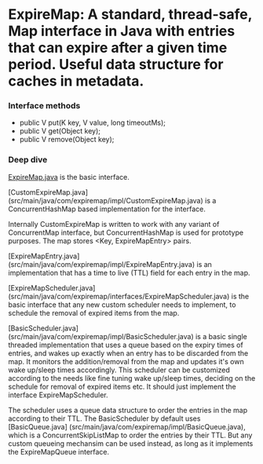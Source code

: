 # ExpireMap: A standard, thread-safe, Map interface in Java with entries that can expire after a given time period. Useful data structure for caches in metadata.


### Interface methods

* public V put(K key, V value, long timeoutMs);
* public V get(Object key);
* public V remove(Object key);

### Deep dive

[ExpireMap.java](src/main/java/com/expiremap/interfaces/ExpireMap.java) is the basic interface.

[CustomExpireMap.java] (src/main/java/com/expiremap/impl/CustomExpireMap.java) is a ConcurrentHashMap based implementation for the interface.

Internally CustomExpireMap is written to work with any variant of ConcurrentMap interface, but ConcurrentHashMap is used for prototype purposes.
The map stores <Key, ExpireMapEntry> pairs.

[ExpireMapEntry.java] (src/main/java/com/expiremap/impl/ExpireMapEntry.java) is an implementation that has a time to live (TTL) field for each entry in the map.

[ExpireMapScheduler.java] (src/main/java/com/expiremap/interfaces/ExpireMapScheduler.java) is the basic interface that any new custom scheduler needs to implement,
to schedule the removal of expired items from the map.

[BasicScheduler.java] (src/main/java/com/expiremap/impl/BasicScheduler.java) is a basic single threaded implementation that uses a queue based on the expiry times of entries,
and wakes up exactly when an entry has to be discarded from the map. It monitors the addition/removal from the map and updates it's own wake up/sleep times accordingly.
This scheduler can be customized according to the needs like fine tuning wake up/sleep times, deciding on the schedule for removal of expired items etc.
It should just implement the interface ExpireMapScheduler.

The scheduler uses a queue data structure to order the entries in the map according to their TTL. The BasicScheduler by default uses [BasicQueue.java] (src/main/java/com/expiremap/impl/BasicQueue.java),
which is a ConcurrentSkipListMap to order the entries by their TTL. But any custom queueing mechansim can be used instead, as long as it implements the ExpireMapQueue interface.
